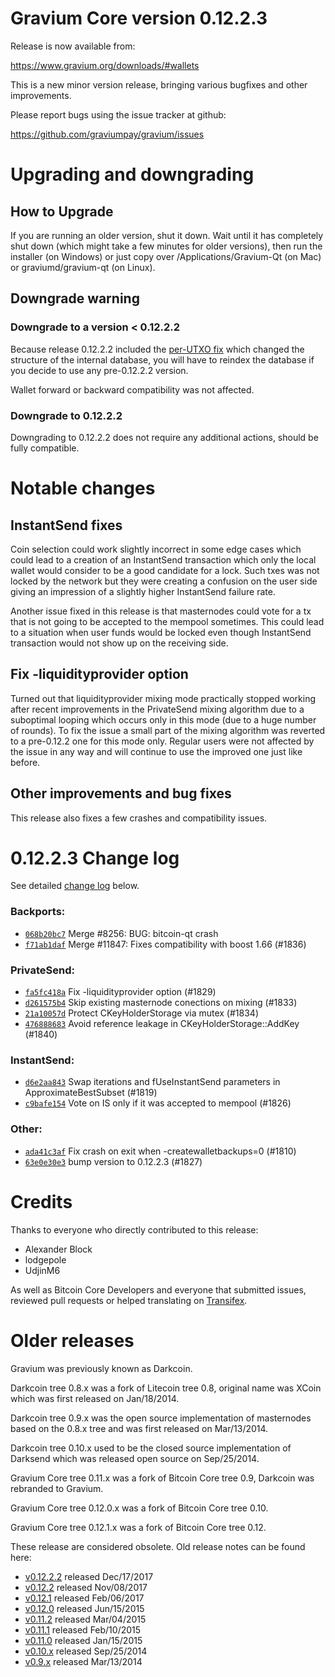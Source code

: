 Gravium Core version 0.12.2.3
==========================

Release is now available from:

  <https://www.gravium.org/downloads/#wallets>

This is a new minor version release, bringing various bugfixes and other
improvements.

Please report bugs using the issue tracker at github:

  <https://github.com/graviumpay/gravium/issues>


Upgrading and downgrading
=========================

How to Upgrade
--------------

If you are running an older version, shut it down. Wait until it has completely
shut down (which might take a few minutes for older versions), then run the
installer (on Windows) or just copy over /Applications/Gravium-Qt (on Mac) or
graviumd/gravium-qt (on Linux).

Downgrade warning
-----------------

### Downgrade to a version < 0.12.2.2

Because release 0.12.2.2 included the [per-UTXO fix](release-notes/gravium/release-notes-0.12.2.2.md#per-utxo-fix)
which changed the structure of the internal database, you will have to reindex
the database if you decide to use any pre-0.12.2.2 version.

Wallet forward or backward compatibility was not affected.

### Downgrade to 0.12.2.2

Downgrading to 0.12.2.2 does not require any additional actions, should be
fully compatible.

Notable changes
===============

InstantSend fixes
-----------------

Coin selection could work slightly incorrect in some edge cases which could
lead to a creation of an InstantSend transaction which only the local wallet
would consider to be a good candidate for a lock. Such txes was not locked by
the network but they were creating a confusion on the user side giving an
impression of a slightly higher InstantSend failure rate.

Another issue fixed in this release is that masternodes could vote for a tx
that is not going to be accepted to the mempool sometimes. This could lead to
a situation when user funds would be locked even though InstantSend transaction
would not show up on the receiving side.

Fix -liquidityprovider option
-----------------------------

Turned out that liquidityprovider mixing mode practically stopped working after
recent improvements in the PrivateSend mixing algorithm due to a suboptimal
looping which occurs only in this mode (due to a huge number of rounds). To fix
the issue a small part of the mixing algorithm was reverted to a pre-0.12.2 one
for this mode only. Regular users were not affected by the issue in any way and
will continue to use the improved one just like before.

Other improvements and bug fixes
--------------------------------

This release also fixes a few crashes and compatibility issues.


0.12.2.3 Change log
===================

See detailed [change log](https://github.com/graviumpay/gravium/compare/v0.12.2.2...graviumpay:v0.12.2.3) below.

### Backports:
- [`068b20bc7`](https://github.com/graviumpay/gravium/commit/068b20bc7) Merge #8256: BUG: bitcoin-qt crash
- [`f71ab1daf`](https://github.com/graviumpay/gravium/commit/f71ab1daf) Merge #11847: Fixes compatibility with boost 1.66 (#1836)

### PrivateSend:
- [`fa5fc418a`](https://github.com/graviumpay/gravium/commit/fa5fc418a) Fix -liquidityprovider option (#1829)
- [`d261575b4`](https://github.com/graviumpay/gravium/commit/d261575b4) Skip existing masternode conections on mixing (#1833)
- [`21a10057d`](https://github.com/graviumpay/gravium/commit/21a10057d) Protect CKeyHolderStorage via mutex (#1834)
- [`476888683`](https://github.com/graviumpay/gravium/commit/476888683) Avoid reference leakage in CKeyHolderStorage::AddKey (#1840)

### InstantSend:
- [`d6e2aa843`](https://github.com/graviumpay/gravium/commit/d6e2aa843) Swap iterations and fUseInstantSend parameters in ApproximateBestSubset (#1819)
- [`c9bafe154`](https://github.com/graviumpay/gravium/commit/c9bafe154) Vote on IS only if it was accepted to mempool (#1826)

### Other:
- [`ada41c3af`](https://github.com/graviumpay/gravium/commit/ada41c3af) Fix crash on exit when -createwalletbackups=0 (#1810)
- [`63e0e30e3`](https://github.com/graviumpay/gravium/commit/63e0e30e3) bump version to 0.12.2.3 (#1827)

Credits
=======

Thanks to everyone who directly contributed to this release:

- Alexander Block
- lodgepole
- UdjinM6

As well as Bitcoin Core Developers and everyone that submitted issues,
reviewed pull requests or helped translating on
[Transifex](https://www.transifex.com/projects/p/gravium/).


Older releases
==============

Gravium was previously known as Darkcoin.

Darkcoin tree 0.8.x was a fork of Litecoin tree 0.8, original name was XCoin
which was first released on Jan/18/2014.

Darkcoin tree 0.9.x was the open source implementation of masternodes based on
the 0.8.x tree and was first released on Mar/13/2014.

Darkcoin tree 0.10.x used to be the closed source implementation of Darksend
which was released open source on Sep/25/2014.

Gravium Core tree 0.11.x was a fork of Bitcoin Core tree 0.9,
Darkcoin was rebranded to Gravium.

Gravium Core tree 0.12.0.x was a fork of Bitcoin Core tree 0.10.

Gravium Core tree 0.12.1.x was a fork of Bitcoin Core tree 0.12.

These release are considered obsolete. Old release notes can be found here:

- [v0.12.2.2](release-notes/gravium/release-notes-0.12.2.2.md) released Dec/17/2017
- [v0.12.2](release-notes/gravium/release-notes-0.12.2.md) released Nov/08/2017
- [v0.12.1](release-notes/gravium/release-notes-0.12.1.md) released Feb/06/2017
- [v0.12.0](release-notes/gravium/release-notes-0.12.0.md) released Jun/15/2015
- [v0.11.2](release-notes/gravium/release-notes-0.11.2.md) released Mar/04/2015
- [v0.11.1](release-notes/gravium/release-notes-0.11.1.md) released Feb/10/2015
- [v0.11.0](release-notes/gravium/release-notes-0.11.0.md) released Jan/15/2015
- [v0.10.x](release-notes/gravium/release-notes-0.10.0.md) released Sep/25/2014
- [v0.9.x](release-notes/gravium/release-notes-0.9.0.md) released Mar/13/2014

